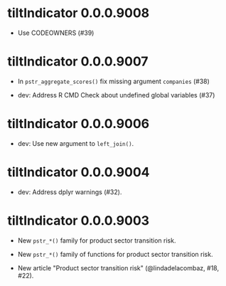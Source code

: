 <!-- NEWS.md is maintained by https://cynkra.github.io/fledge, do not edit -->

# tiltIndicator 0.0.0.9008

* Use CODEOWNERS (#39)


# tiltIndicator 0.0.0.9007

* In `pstr_aggregate_scores()` fix missing argument `companies` (#38)

* dev: Address R CMD Check about undefined global variables (#37)

# tiltIndicator 0.0.0.9006

* dev: Use new argument to `left_join()`.

# tiltIndicator 0.0.0.9004

* dev: Address dplyr warnings (#32).

# tiltIndicator 0.0.0.9003

* New `pstr_*()` family for product sector transition risk.

* New `pstr_*()` family of functions for product sector transition risk.

* New article "Product sector transition risk" (@lindadelacombaz, #18, #22).

